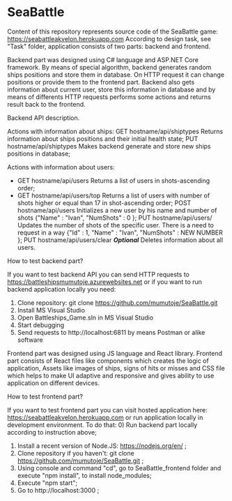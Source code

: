 # SeaBattle
Content of this repository represents source code of the SeaBattle game: https://seabattleakvelon.herokuapp.com
According to design task, see "Task" folder, application consists of two parts: backend and frontend.

Backend part was designed using C# language and ASP.NET Core framework. By means of special algorithm, backend generates random ships positions and store them in database. On HTTP request it can change positions or provide them to the frontend part. Backend also gets information about current user, store this information in database and by means of differents HTTP requests performs some actions and returns result back to the frontend.

Backend API description.

Actions with information about ships:
GET hostname/api/shiptypes Returns information about ships positions and their initial health state;
PUT hostname/api/shiptypes Makes backend generate and store new ships positions in database;

Actions with information about users:
* GET hostname/api/users Returns a list of users in shots-ascending order;
* GET hostname/api/users/top Returns a list of users with number of shots higher or equal than 17 in shot-ascending order;
POST hostname/api/users Initializes a new user by his name and number of shots {"Name" : "Ivan", "NumShots" : 0 };
PUT hostname/api/users/ Updates the number of shots of the specific user. There is a need to request in a way {"Id" : 1, "Name" : "Ivan", "NumShots" : NEW NUMBER };
PUT hostname/api/users/clear ***Optional*** Deletes information about all users.

How to test backend part?

If you want to test backend API you can send HTTP requests to https://battleshipsmumutoje.azurewebsites.net or if you want to run backend application locally you need:
1) Clone repository: git clone https://github.com/mumutoje/SeaBattle.git
2) Install MS Visual Studio
3) Open Battleships_Game.sln in MS Visual Studio
4) Start debugging
5) Send requests to http://localhost:6811 by means Postman or alike software

Frontend part was designed using JS language and React library. Frontend part consists of React files like components which creates the logic of application, Assets like images of ships, signs of hits or misses and CSS file which helps to make UI adaptive and responsive and gives ability to use application on different devices.

How to test frontend part?

If you want to test frontend part you can visit hosted application here: https://seabattleakvelon.herokuapp.com or run application locally in development environment. To do that:
0) Run backend part locally according to instruction above;
1) Install a recent version of Node.JS: https://nodejs.org/en/ ;
2) Clone repository if you haven't: git clone https://github.com/mumutoje/SeaBattle.git ;
3) Using console and command "cd", go to SeaBattle_frontend folder and execute "npm install", to install node_modules;
4) Execute "npm start";
5) Go to http://localhost:3000 ;
